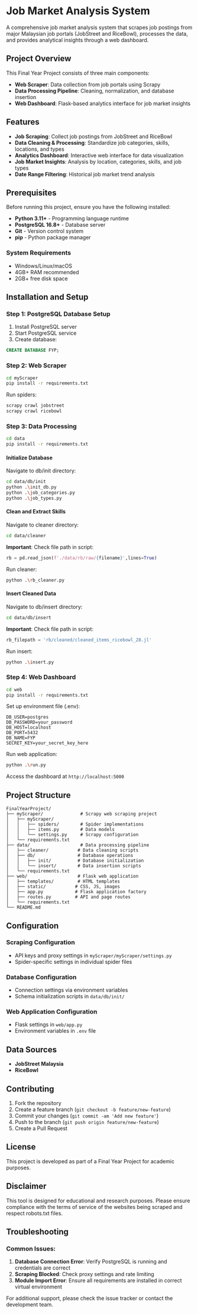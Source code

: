 # Job Market Analysis System

A comprehensive job market analysis system that scrapes job postings from major Malaysian job portals (JobStreet and RiceBowl), processes the data, and provides analytical insights through a web dashboard.

## Project Overview

This Final Year Project consists of three main components:
- **Web Scraper**: Data collection from job portals using Scrapy
- **Data Processing Pipeline**: Cleaning, normalization, and database insertion
- **Web Dashboard**: Flask-based analytics interface for job market insights

## Features

- **Job Scraping**: Collect job postings from JobStreet and RiceBowl
- **Data Cleaning & Processing**: Standardize job categories, skills, locations, and types
- **Analytics Dashboard**: Interactive web interface for data visualization
- **Job Market Insights**: Analysis by location, categories, skills, and job types
- **Date Range Filtering**: Historical job market trend analysis

## Prerequisites

Before running this project, ensure you have the following installed:

- **Python 3.11+** - Programming language runtime
- **PostgreSQL 16.8+** - Database server
- **Git** - Version control system
- **pip** - Python package manager

### System Requirements
- Windows/Linux/macOS
- 4GB+ RAM recommended
- 2GB+ free disk space

## Installation and Setup

### Step 1: PostgreSQL Database Setup
1. Install PostgreSQL server
2. Start PostgreSQL service
3. Create database:
```sql
CREATE DATABASE FYP;
```

### Step 2: Web Scraper
```bash
cd myScraper
pip install -r requirements.txt
```

Run spiders:
```bash
scrapy crawl jobstreet
scrapy crawl ricebowl
```

### Step 3: Data Processing
```bash
cd data
pip install -r requirements.txt
```

#### Initialize Database
Navigate to db/init directory:
```bash
cd data/db/init
python .\init_db.py
python .\job_categories.py
python .\job_types.py
```

#### Clean and Extract Skills
Navigate to cleaner directory:
```bash
cd data/cleaner
```
**Important**: Check file path in script:
```python
rb = pd.read_json(f'./data/rb/raw/{filename}',lines=True)
```
Run cleaner:
```bash
python .\rb_cleaner.py
```

#### Insert Cleaned Data
Navigate to db/insert directory:
```bash
cd data/db/insert
```
**Important**: Check file path in script:
```python
rb_filepath = 'rb/cleaned/cleaned_items_ricebowl_28.jl'
```
Run insert:
```bash
python .\insert.py
```

### Step 4: Web Dashboard
```bash
cd web
pip install -r requirements.txt
```

Set up environment file (.env):
```env
DB_USER=postgres
DB_PASSWORD=your_password
DB_HOST=localhost
DB_PORT=5432
DB_NAME=FYP
SECRET_KEY=your_secret_key_here
```

Run web application:
```bash
python .\run.py
```
Access the dashboard at `http://localhost:5000`

## Project Structure

```
FinalYearProject/
├── myScraper/              # Scrapy web scraping project
│   ├── myScraper/
│   │   ├── spiders/        # Spider implementations
│   │   ├── items.py        # Data models
│   │   └── settings.py     # Scrapy configuration
│   └── requirements.txt
├── data/                   # Data processing pipeline
│   ├── cleaner/           # Data cleaning scripts
│   ├── db/                # Database operations
│   │   ├── init/          # Database initialization
│   │   └── insert/        # Data insertion scripts
│   └── requirements.txt
├── web/                   # Flask web application
│   ├── templates/         # HTML templates
│   ├── static/           # CSS, JS, images
│   ├── app.py            # Flask application factory
│   ├── routes.py         # API and page routes
│   └── requirements.txt
└── README.md
```

## Configuration

### Scraping Configuration
- API keys and proxy settings in `myScraper/myScraper/settings.py`
- Spider-specific settings in individual spider files

### Database Configuration
- Connection settings via environment variables
- Schema initialization scripts in `data/db/init/`

### Web Application Configuration
- Flask settings in `web/app.py`
- Environment variables in `.env` file

## Data Sources

- **JobStreet Malaysia**
- **RiceBowl**

## Contributing

1. Fork the repository
2. Create a feature branch (`git checkout -b feature/new-feature`)
3. Commit your changes (`git commit -am 'Add new feature'`)
4. Push to the branch (`git push origin feature/new-feature`)
5. Create a Pull Request

## License

This project is developed as part of a Final Year Project for academic purposes.

## Disclaimer

This tool is designed for educational and research purposes. Please ensure compliance with the terms of service of the websites being scraped and respect robots.txt files.

## Troubleshooting

### Common Issues:
1. **Database Connection Error**: Verify PostgreSQL is running and credentials are correct
2. **Scraping Blocked**: Check proxy settings and rate limiting
3. **Module Import Error**: Ensure all requirements are installed in correct virtual environment

For additional support, please check the issue tracker or contact the development team.